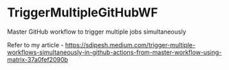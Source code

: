 # TriggerMultipleGitHubWF
Master GitHub workflow to trigger multiple jobs simultaneously

Refer to my article - https://sdipesh.medium.com/trigger-multiple-workflows-simultaneously-in-github-actions-from-master-workflow-using-matrix-37a0fef2090b
